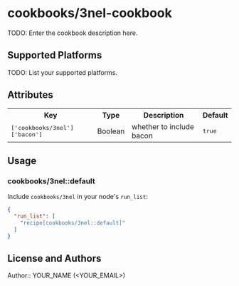 # cookbooks/3nel-cookbook

TODO: Enter the cookbook description here.

## Supported Platforms

TODO: List your supported platforms.

## Attributes

<table>
  <tr>
    <th>Key</th>
    <th>Type</th>
    <th>Description</th>
    <th>Default</th>
  </tr>
  <tr>
    <td><tt>['cookbooks/3nel']['bacon']</tt></td>
    <td>Boolean</td>
    <td>whether to include bacon</td>
    <td><tt>true</tt></td>
  </tr>
</table>

## Usage

### cookbooks/3nel::default

Include `cookbooks/3nel` in your node's `run_list`:

```json
{
  "run_list": [
    "recipe[cookbooks/3nel::default]"
  ]
}
```

## License and Authors

Author:: YOUR_NAME (<YOUR_EMAIL>)
